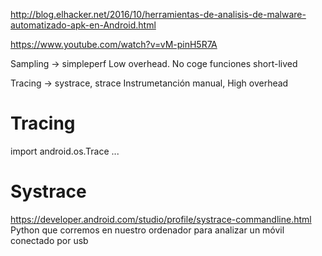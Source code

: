 http://blog.elhacker.net/2016/10/herramientas-de-analisis-de-malware-automatizado-apk-en-Android.html



https://www.youtube.com/watch?v=vM-pinH5R7A

Sampling -> simpleperf
Low overhead. No coge funciones short-lived

Tracing -> systrace, strace
Instrumetanción manual, High overhead

# Tracing
import android.os.Trace
...

# Systrace
https://developer.android.com/studio/profile/systrace-commandline.html
Python que corremos en nuestro ordenador para analizar un móvil conectado por usb
